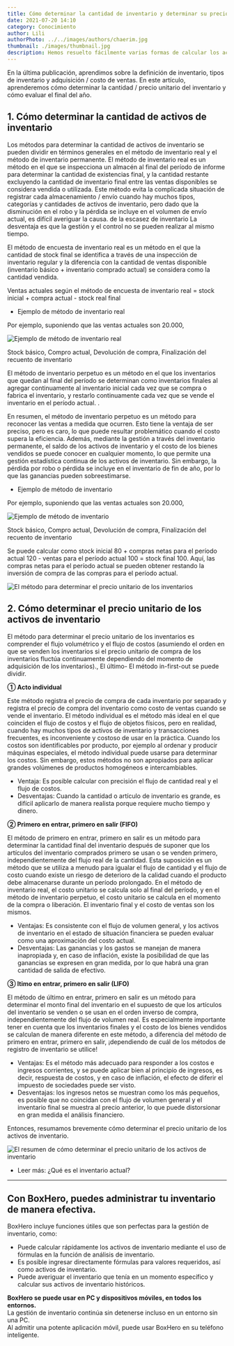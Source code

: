 ```yaml
---
title: Cómo determinar la cantidad de inventario y determinar su precio unitario
date: 2021-07-20 14:10
category: Conocimiento
author: Lili
authorPhoto: ../../images/authors/chaerim.jpg
thumbnail: ./images/thumbnail.jpg
description: Hemos resuelto fácilmente varias formas de calcular los activos de inventario.
---
```


En la última publicación, aprendimos sobre la definición de inventario, tipos de inventario y adquisición / costo de ventas. En este artículo, aprenderemos cómo determinar la cantidad / precio unitario del inventario y cómo evaluar el final del año.

## 1. Cómo determinar la cantidad de activos de inventario

Los métodos para determinar la cantidad de activos de inventario se pueden dividir en términos generales en el método de inventario real y el método de inventario permanente. El método de inventario real es un método en el que se inspecciona un almacén al final del período de informe para determinar la cantidad de existencias final, y la cantidad restante excluyendo la cantidad de inventario final entre las ventas disponibles se considera vendida o utilizada. Este método evita la complicada situación de registrar cada almacenamiento / envío cuando hay muchos tipos, categorías y cantidades de activos de inventario, pero dado que la disminución en el robo y la pérdida se incluye en el volumen de envío actual, es difícil averiguar la causa. de la escasez de inventario La desventaja es que la gestión y el control no se pueden realizar al mismo tiempo.

El método de encuesta de inventario real es un método en el que la cantidad de stock final se identifica a través de una inspección de inventario regular y la diferencia con la cantidad de ventas disponible (inventario básico + inventario comprado actual) se considera como la cantidad vendida.

<tip-box>

Ventas actuales según el método de encuesta de inventario real = stock inicial + compra actual - stock real final

</tip-box>

- Ejemplo de método de inventario real

Por ejemplo, suponiendo que las ventas actuales son 20.000,

![Ejemplo de método de inventario real](./images/1.png)

<invisible>
Stock básico, Compro actual, Devolución de compra, Finalización del recuento de inventario
</invisible>

El método de inventario perpetuo es un método en el que los inventarios que quedan al final del período se determinan como inventarios finales al agregar continuamente al inventario inicial cada vez que se compra o fabrica el inventario, y restarlo continuamente cada vez que se vende el inventario en el período actual. .

En resumen, el método de inventario perpetuo es un método para reconocer las ventas a medida que ocurren. Esto tiene la ventaja de ser preciso, pero es caro, lo que puede resultar problemático cuando el costo supera la eficiencia. Además, mediante la gestión a través del inventario permanente, el saldo de los activos de inventario y el costo de los bienes vendidos se puede conocer en cualquier momento, lo que permite una gestión estadística continua de los activos de inventario. Sin embargo, la pérdida por robo o pérdida se incluye en el inventario de fin de año, por lo que las ganancias pueden sobreestimarse.

- Ejemplo de método de inventario

Por ejemplo, suponiendo que las ventas actuales son 20.000,

![Ejemplo de método de inventario](./images/2.png)

<invisible>
Stock básico, Compro actual, Devolución de compra, Finalización del recuento de inventario
</invisible>

Se puede calcular como stock inicial 80 + compras netas para el período actual 120 - ventas para el período actual 100 = stock final 100.
Aquí, las compras netas para el período actual se pueden obtener restando la inversión de compra de las compras para el período actual.

![El método para determinar el precio unitario de los inventarios](./images/3.jpg)

## 2. Cómo determinar el precio unitario de los activos de inventario

El método para determinar el precio unitario de los inventarios es comprender el flujo volumétrico y el flujo de costos (asumiendo el orden en que se venden los inventarios si el precio unitario de compra de los inventarios fluctúa continuamente dependiendo del momento de adquisición de los inventarios)., El último- El método in-first-out se puede dividir.

**① Acto individual**

Este método registra el precio de compra de cada inventario por separado y registra el precio de compra del inventario como costo de ventas cuando se vende el inventario. El método individual es el método más ideal en el que coinciden el flujo de costos y el flujo de objetos físicos, pero en realidad, cuando hay muchos tipos de activos de inventario y transacciones frecuentes, es inconveniente y costoso de usar en la práctica. Cuando los costos son identificables por producto, por ejemplo al ordenar y producir máquinas especiales, el método individual puede usarse para determinar los costos. Sin embargo, estos métodos no son apropiados para aplicar grandes volúmenes de productos homogéneos e intercambiables.

- Ventaja: Es posible calcular con precisión el flujo de cantidad real y el flujo de costos.
- Desventajas: Cuando la cantidad o artículo de inventario es grande, es difícil aplicarlo de manera realista porque requiere mucho tiempo y dinero.

**② Primero en entrar, primero en salir (FIFO)**

El método de primero en entrar, primero en salir es un método para determinar la cantidad final del inventario después de suponer que los artículos del inventario comprados primero se usan o se venden primero, independientemente del flujo real de la cantidad. Esta suposición es un método que se utiliza a menudo para igualar el flujo de cantidad y el flujo de costo cuando existe un riesgo de deterioro de la calidad cuando el producto debe almacenarse durante un período prolongado. En el método de inventario real, el costo unitario se calcula solo al final del período, y en el método de inventario perpetuo, el costo unitario se calcula en el momento de la compra o liberación. El inventario final y el costo de ventas son los mismos.

- Ventajas: Es consistente con el flujo de volumen general, y los activos de inventario en el estado de situación financiera se pueden evaluar como una aproximación del costo actual.
- Desventajas: Las ganancias y los gastos se manejan de manera inapropiada y, en caso de inflación, existe la posibilidad de que las ganancias se expresen en gran medida, por lo que habrá una gran cantidad de salida de efectivo.

**③ ltimo en entrar, primero en salir (LIFO)**

El método de último en entrar, primero en salir es un método para determinar el monto final del inventario en el supuesto de que los artículos del inventario se venden o se usan en el orden inverso de compra, independientemente del flujo de volumen real. Es especialmente importante tener en cuenta que los inventarios finales y el costo de los bienes vendidos se calculan de manera diferente en este método, a diferencia del método de primero en entrar, primero en salir, ¡dependiendo de cuál de los métodos de registro de inventario se utilice!

- Ventajas: Es el método más adecuado para responder a los costos e ingresos corrientes, y se puede aplicar bien al principio de ingresos, es decir, respuesta de costos, y en caso de inflación, el efecto de diferir el impuesto de sociedades puede ser visto.
- Desventajas: los ingresos netos se muestran como los más pequeños, es posible que no coincidan con el flujo de volumen general y el inventario final se muestra al precio anterior, lo que puede distorsionar en gran medida el análisis financiero.

Entonces, resumamos brevemente cómo determinar el precio unitario de los activos de inventario.

![El resumen de cómo determinar el precio unitario de los activos de inventario](./images/3.jpg)

- <internal-link to="/blog/posts/que-es-el-inventario-activo">Leer más: ¿Qué es el inventario actual?</internal-link>

---

## Con BoxHero, puedes administrar tu inventario de manera efectiva.

BoxHero incluye funciones útiles que son perfectas para la gestión de inventario, como:

- Puede calcular rápidamente los activos de inventario mediante el uso de fórmulas en la función de análisis de inventario.
- Es posible ingresar directamente fórmulas para valores requeridos, así como activos de inventario.
- Puede averiguar el inventario que tenía en un momento específico y calcular sus activos de inventario históricos.

<tip-box>

**BoxHero se puede usar en PC y dispositivos móviles, en todos los entornos.**<br/>
La gestión de inventario continúa sin detenerse incluso en un entorno sin una PC.<br/>
Al admitir una potente aplicación móvil, puede usar BoxHero en su teléfono inteligente.

</tip-box>
